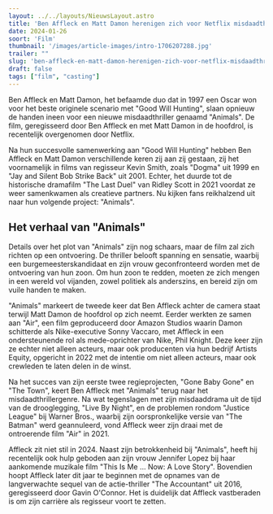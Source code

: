 ```yaml
---
layout: ../../layouts/NieuwsLayout.astro
title: 'Ben Affleck en Matt Damon herenigen zich voor Netflix misdaadthriller "Animals"'
date: 2024-01-26
soort: 'Film'
thumbnail: '/images/article-images/intro-1706207288.jpg'
trailer: ""
slug: 'ben-affleck-en-matt-damon-herenigen-zich-voor-netflix-misdaadthriller-animals'
draft: false
tags: ["film", "casting"]
---
```



Ben Affleck en Matt Damon, het befaamde duo dat in 1997 een Oscar won voor het beste originele scenario met "Good Will Hunting", slaan opnieuw de handen ineen voor een nieuwe misdaadthriller genaamd "Animals". De film, geregisseerd door Ben Affleck en met Matt Damon in de hoofdrol, is recentelijk overgenomen door Netflix.

Na hun succesvolle samenwerking aan "Good Will Hunting" hebben Ben Affleck en Matt Damon verschillende keren zij aan zij gestaan, zij het voornamelijk in films van regisseur Kevin Smith, zoals "Dogma" uit 1999 en "Jay and Silent Bob Strike Back" uit 2001. Echter, het duurde tot de historische dramafilm "The Last Duel" van Ridley Scott in 2021 voordat ze weer samenkwamen als creatieve partners. Nu kijken fans reikhalzend uit naar hun volgende project: "Animals".

## Het verhaal van "Animals"

Details over het plot van "Animals" zijn nog schaars, maar de film zal zich richten op een ontvoering. De thriller belooft spanning en sensatie, waarbij een burgemeesterskandidaat en zijn vrouw geconfronteerd worden met de ontvoering van hun zoon. Om hun zoon te redden, moeten ze zich mengen in een wereld vol vijanden, zowel politiek als anderszins, en bereid zijn om vuile handen te maken.

"Animals" markeert de tweede keer dat Ben Affleck achter de camera staat terwijl Matt Damon de hoofdrol op zich neemt. Eerder werkten ze samen aan "Air", een film geproduceerd door Amazon Studios waarin Damon schitterde als Nike-executive Sonny Vaccaro, met Affleck in een ondersteunende rol als mede-oprichter van Nike, Phil Knight. Deze keer zijn ze echter niet alleen acteurs, maar ook producenten via hun bedrijf Artists Equity, opgericht in 2022 met de intentie om niet alleen acteurs, maar ook crewleden te laten delen in de winst.



Na het succes van zijn eerste twee regieprojecten, "Gone Baby Gone" en "The Town", keert Ben Affleck met "Animals" terug naar het misdaadthrillergenre. Na wat tegenslagen met zijn misdaaddrama uit de tijd van de drooglegging, "Live By Night", en de problemen rondom "Justice League" bij Warner Bros., waarbij zijn oorspronkelijke versie van "The Batman" werd geannuleerd, vond Affleck weer zijn draai met de ontroerende film "Air" in 2021. 

Affleck zit niet stil in 2024. Naast zijn betrokkenheid bij "Animals", heeft hij recentelijk ook hulp geboden aan zijn vrouw Jennifer Lopez bij haar aankomende muzikale film "This Is Me ... Now: A Love Story". Bovendien hoopt Affleck later dit jaar te beginnen met de opnames van de langverwachte sequel van de actie-thriller "The Accountant" uit 2016, geregisseerd door Gavin O'Connor. Het is duidelijk dat Affleck vastberaden is om zijn carrière als regisseur voort te zetten.
